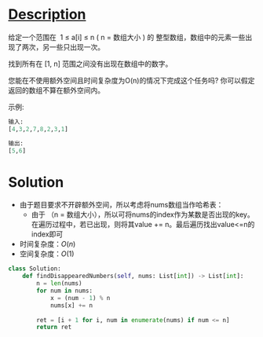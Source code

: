 # [Description](https://leetcode-cn.com/problems/find-all-numbers-disappeared-in-an-array)
给定一个范围在  1 ≤ a[i] ≤ n ( n = 数组大小 ) 的 整型数组，数组中的元素一些出现了两次，另一些只出现一次。

找到所有在 [1, n] 范围之间没有出现在数组中的数字。

您能在不使用额外空间且时间复杂度为O(n)的情况下完成这个任务吗? 你可以假定返回的数组不算在额外空间内。

示例:
```python
输入:
[4,3,2,7,8,2,3,1]

输出:
[5,6]
```

# Solution
- 由于题目要求不开辟额外空间，所以考虑将nums数组当作哈希表：
	- 由于 （n = 数组大小），所以可将nums的index作为某数是否出现的key。在遍历过程中，若已出现，则将其value += n。最后遍历找出value<=n的index即可
- 时间复杂度：$O(n)$
- 空间复杂度：$O(1)$

```python
class Solution:
    def findDisappearedNumbers(self, nums: List[int]) -> List[int]:
        n = len(nums)
        for num in nums:
            x = (num - 1) % n
            nums[x] += n
        
        ret = [i + 1 for i, num in enumerate(nums) if num <= n]
        return ret
```